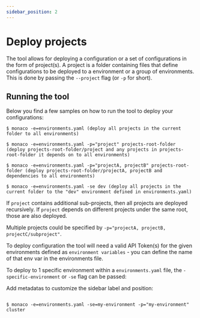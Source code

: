```yaml
---
sidebar_position: 2
---
```


# Deploy projects

The tool allows for deploying a configuration or a set of configurations in the form of project(s). A project is a folder containing files that define configurations to be deployed to a environment or a group of environments. This is done by passing the `--project` flag (or `-p` for short).

## Running the tool

Below you find a few samples on how to run the tool to deploy your configurations:

```shell title="shell"
$ monaco -e=environments.yaml (deploy all projects in the current folder to all environments)

$ monaco -e=environments.yaml -p="project" projects-root-folder (deploy projects-root-folder/project and any projects in projects-root-folder it depends on to all environments)

$ monaco -e=environments.yaml -p="projectA, projectB" projects-root-folder (deploy projects-root-folder/projectA, projectB and dependencies to all environments)

$ monaco -e=environments.yaml -se dev (deploy all projects in the current folder to the "dev" environment defined in environments.yaml)
```

If `project` contains additional sub-projects, then all projects are deployed recursively. If `project` depends on different projects under the same root,
those are also deployed.

Multiple projects could be specified by `-p="projectA, projectB, projectC/subproject"`.

To deploy configuration the tool will need a valid API Token(s) for the given environments defined as `environment variables` - you can define the name of that env var in the environments file.

To deploy to 1 specific environment within a `environments.yaml` file, the `-specific-environment` or `-se` flag can be passed:

Add metadatas to customize the sidebar label and position:

```shell title="shell"

$ monaco -e=environments.yaml -se=my-environment -p="my-environment" cluster

```
